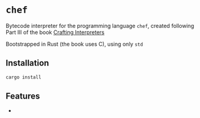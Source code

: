 # `chef`

Bytecode interpreter for the programming language `chef`, created following Part III of the book [Crafting Interpreters](https://craftinginterpreters.com/)

Bootstrapped in Rust (the book uses C), using only `std`

## Installation

```rust
cargo install
```

## Features

- 